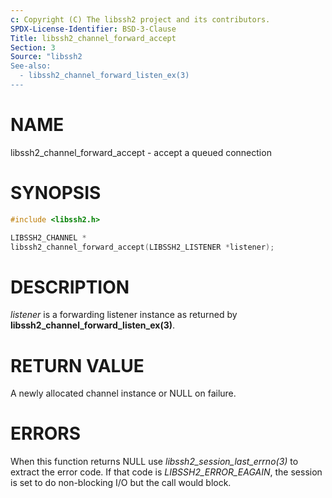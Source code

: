 ```yaml
---
c: Copyright (C) The libssh2 project and its contributors.
SPDX-License-Identifier: BSD-3-Clause
Title: libssh2_channel_forward_accept
Section: 3
Source: "libssh2
See-also:
  - libssh2_channel_forward_listen_ex(3)
---
```


# NAME

libssh2_channel_forward_accept - accept a queued connection

# SYNOPSIS

~~~c
#include <libssh2.h>

LIBSSH2_CHANNEL *
libssh2_channel_forward_accept(LIBSSH2_LISTENER *listener);
~~~

# DESCRIPTION

*listener* is a forwarding listener instance as returned by
**libssh2_channel_forward_listen_ex(3)**.

# RETURN VALUE

A newly allocated channel instance or NULL on failure.

# ERRORS

When this function returns NULL use *libssh2_session_last_errno(3)* to
extract the error code. If that code is *LIBSSH2_ERROR_EAGAIN*, the
session is set to do non-blocking I/O but the call would block.
